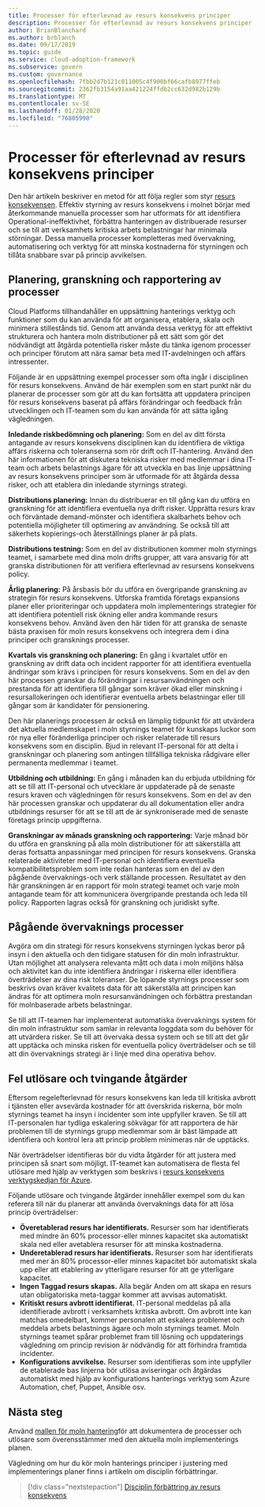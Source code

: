 ```yaml
---
title: Processer för efterlevnad av resurs konsekvens principer
description: Processer för efterlevnad av resurs konsekvens principer
author: BrianBlanchard
ms.author: brblanch
ms.date: 09/17/2019
ms.topic: guide
ms.service: cloud-adoption-framework
ms.subservice: govern
ms.custom: governance
ms.openlocfilehash: 7fbb2d7b121c011005c4f900bf66cafb8977ffeb
ms.sourcegitcommit: 2362fb3154a91aa421224ffdb2cc632d982b129b
ms.translationtype: MT
ms.contentlocale: sv-SE
ms.lasthandoff: 01/28/2020
ms.locfileid: "76805990"
---
```

# <a name="resource-consistency-policy-compliance-processes"></a>Processer för efterlevnad av resurs konsekvens principer

Den här artikeln beskriver en metod för att följa regler som styr [resurs konsekvensen](./index.md). Effektiv styrning av resurs konsekvens i molnet börjar med återkommande manuella processer som har utformats för att identifiera Operational-ineffektivhet, förbättra hanteringen av distribuerade resurser och se till att verksamhets kritiska arbets belastningar har minimala störningar. Dessa manuella processer kompletteras med övervakning, automatisering och verktyg för att minska kostnaderna för styrningen och tillåta snabbare svar på princip avvikelsen.

## <a name="planning-review-and-reporting-processes"></a>Planering, granskning och rapportering av processer

Cloud Platforms tillhandahåller en uppsättning hanterings verktyg och funktioner som du kan använda för att organisera, etablera, skala och minimera stillestånds tid. Genom att använda dessa verktyg för att effektivt strukturera och hantera moln distributioner på ett sätt som gör det nödvändigt att åtgärda potentiella risker måste du tänka igenom processer och principer förutom att nära samar beta med IT-avdelningen och affärs intressenter.

Följande är en uppsättning exempel processer som ofta ingår i disciplinen för resurs konsekvens. Använd de här exemplen som en start punkt när du planerar de processer som gör att du kan fortsätta att uppdatera principen för resurs konsekvens baserat på affärs förändringar och feedback från utvecklingen och IT-teamen som du kan använda för att sätta igång vägledningen.

**Inledande riskbedömning och planering:** Som en del av ditt första antagande av resurs konsekvens disciplinen kan du identifiera de viktiga affärs riskerna och toleranserna som rör drift och IT-hantering. Använd den här informationen för att diskutera tekniska risker med medlemmar i dina IT-team och arbets belastnings ägare för att utveckla en bas linje uppsättning av resurs konsekvens principer som är utformade för att åtgärda dessa risker, och att etablera din inledande styrnings strategi.

**Distributions planering:** Innan du distribuerar en till gång kan du utföra en granskning för att identifiera eventuella nya drift risker. Upprätta resurs krav och förväntade demand-mönster och identifiera skalbarhets behov och potentiella möjligheter till optimering av användning. Se också till att säkerhets kopierings-och återställnings planer är på plats.

**Distributions testning:** Som en del av distributionen kommer moln styrnings teamet, i samarbete med dina moln drifts grupper, att vara ansvarig för att granska distributionen för att verifiera efterlevnad av resursens konsekvens policy.

**Årlig planering:** På årsbasis bör du utföra en övergripande granskning av strategin för resurs konsekvens. Utforska framtida företags expansions planer eller prioriteringar och uppdatera moln implementerings strategier för att identifiera potentiell risk ökning eller andra kommande resurs konsekvens behov. Använd även den här tiden för att granska de senaste bästa praxisen för moln resurs konsekvens och integrera dem i dina principer och gransknings processer.

**Kvartals vis granskning och planering:** En gång i kvartalet utför en granskning av drift data och incident rapporter för att identifiera eventuella ändringar som krävs i principen för resurs konsekvens. Som en del av den här processen granskar du förändringar i resursanvändningen och prestanda för att identifiera till gångar som kräver ökad eller minskning i resursallokeringen och identifierar eventuella arbets belastningar eller till gångar som är kandidater för pensionering.

Den här planerings processen är också en lämplig tidpunkt för att utvärdera det aktuella medlemskapet i moln styrnings teamet för kunskaps luckor som rör nya eller föränderliga principer och risker relaterade till resurs konsekvens som en disciplin. Bjud in relevant IT-personal för att delta i granskningar och planering som antingen tillfälliga tekniska rådgivare eller permanenta medlemmar i teamet.

**Utbildning och utbildning:** En gång i månaden kan du erbjuda utbildning för att se till att IT-personal och utvecklare är uppdaterade på de senaste resurs kraven och vägledningen för resurs konsekvens. Som en del av den här processen granskar och uppdaterar du all dokumentation eller andra utbildnings resurser för att se till att de är synkroniserade med de senaste företags princip uppgifterna.

**Granskningar av månads granskning och rapportering:** Varje månad bör du utföra en granskning på alla moln distributioner för att säkerställa att deras fortsatta anpassningar med principen för resurs konsekvens. Granska relaterade aktiviteter med IT-personal och identifiera eventuella kompatibilitetsproblem som inte redan hanteras som en del av den pågående övervaknings-och verk ställande processen. Resultatet av den här granskningen är en rapport för moln strategi teamet och varje moln antagande team för att kommunicera övergripande prestanda och leda till policy. Rapporten lagras också för granskning och juridiskt syfte.

## <a name="ongoing-monitoring-processes"></a>Pågående övervaknings processer

Avgöra om din strategi för resurs konsekvens styrningen lyckas beror på insyn i den aktuella och den tidigare statusen för din moln infrastruktur. Utan möjlighet att analysera relevanta mått och data i moln miljöns hälsa och aktivitet kan du inte identifiera ändringar i riskerna eller identifiera överträdelser av dina risk toleranser. De löpande styrnings processer som beskrivs ovan kräver kvalitets data för att säkerställa att principen kan ändras för att optimera moln resursanvändningen och förbättra prestandan för molnbaserade arbets belastningar.

Se till att IT-teamen har implementerat automatiska övervaknings system för din moln infrastruktur som samlar in relevanta loggdata som du behöver för att utvärdera risker. Se till att övervaka dessa system och se till att det går att upptäcka och minska risken för eventuella policy överträdelser och se till att din övervaknings strategi är i linje med dina operativa behov.

## <a name="violation-triggers-and-enforcement-actions"></a>Fel utlösare och tvingande åtgärder

Eftersom regelefterlevnad för resurs konsekvens kan leda till kritiska avbrott i tjänsten eller avsevärda kostnader för att överskrida riskerna, bör moln styrnings teamet ha insyn i incidenter som inte uppfyller kraven. Se till att IT-personalen har tydliga eskalering sökvägar för att rapportera de här problemen till de styrnings grupp medlemmar som är bäst lämpade att identifiera och kontrol lera att princip problem minimeras när de upptäcks.

När överträdelser identifieras bör du vidta åtgärder för att justera med principen så snart som möjligt. IT-teamet kan automatisera de flesta fel utlösare med hjälp av verktygen som beskrivs i [resurs konsekvens verktygskedjan för Azure](./toolchain.md).

Följande utlösare och tvingande åtgärder innehåller exempel som du kan referera till när du planerar att använda övervaknings data för att lösa princip överträdelser:

- **Överetablerad resurs har identifierats.** Resurser som har identifierats med mindre än 60% processor-eller minnes kapacitet ska automatiskt skala ned eller avetablera resurser för att minska kostnaderna.
- **Underetablerad resurs har identifierats.** Resurser som har identifierats med mer än 80% processor-eller minnes kapacitet bör automatiskt skala upp eller att etablering av ytterligare resurser för att ge ytterligare kapacitet.
- **Ingen Taggad resurs skapas.** Alla begär Anden om att skapa en resurs utan obligatoriska meta-taggar kommer att avvisas automatiskt.
- **Kritiskt resurs avbrott identifierat.** IT-personal meddelas på alla identifierade avbrott i verksamhets kritiska avbrott. Om avbrott inte kan matchas omedelbart, kommer personalen att eskalera problemet och meddela arbets belastnings ägare och moln styrnings teamet. Moln styrnings teamet spårar problemet fram till lösning och uppdaterings vägledning om princip revision är nödvändig för att förhindra framtida incidenter.
- **Konfigurations avvikelse.** Resurser som identifieras som inte uppfyller de etablerade bas linjerna bör utlösa aviseringar och åtgärdas automatiskt med hjälp av konfigurations hanterings verktyg som Azure Automation, chef, Puppet, Ansible osv.

## <a name="next-steps"></a>Nästa steg

Använd [mallen för moln hantering](./template.md)för att dokumentera de processer och utlösare som överensstämmer med den aktuella moln implementerings planen.

Vägledning om hur du kör moln hanterings principer i justering med implementerings planer finns i artikeln om disciplin förbättringar.

> [!div class="nextstepaction"]
> [Disciplin förbättring av resurs konsekvens](./discipline-improvement.md)
